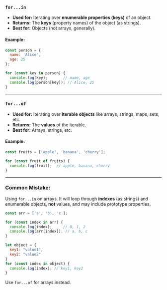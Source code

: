 ### `for...in`
- **Used for:** Iterating over **enumerable properties (keys)** of an object.
- **Returns:** The **keys** (property names) of the object (as strings).
- **Best for:** Objects (not arrays, generally).

#### Example:
```javascript
const person = {
  name: 'Alice',
  age: 25
};

for (const key in person) {
  console.log(key);       // name, age
  console.log(person[key]); // Alice, 25
}
```

---

### `for...of`
- **Used for:** Iterating over **iterable objects** like arrays, strings, maps, sets, etc.
- **Returns:** The **values** of the iterable.
- **Best for:** Arrays, strings, etc.

#### Example:
```javascript
const fruits = ['apple', 'banana', 'cherry'];

for (const fruit of fruits) {
  console.log(fruit);  // apple, banana, cherry
}
```

---

### Common Mistake:
Using `for...in` on arrays. It will loop through **indexes** (as strings) and enumerable objects, **not** values, and may include prototype properties.

```javascript
const arr = ['a', 'b', 'c'];

for (const index in arr) {
  console.log(index);     // 0, 1, 2
  console.log(arr[index]); // a, b, c
}
```
```javascript
let object = {
  key1: "value1",
  key2: "value2"
}
for (const index in object) {
  console.log(index); // key1, key2
}
```

Use `for...of` for arrays instead.

